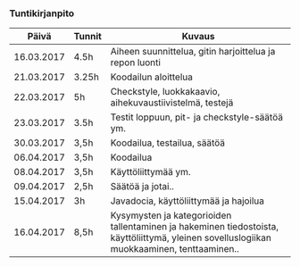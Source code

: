﻿### Tuntikirjanpito
Päivä | Tunnit | Kuvaus
--------------- | ----- | ------
16.03.2017 | 4.5h | Aiheen suunnittelua, gitin harjoittelua ja repon luonti
21.03.2017 | 3.25h | Koodailun aloittelua
22.03.2017 | 5h | Checkstyle, luokkakaavio, aihekuvaustiivistelmä, testejä
23.03.2017 | 3.5h | Testit loppuun, pit- ja checkstyle-säätöä ym.
30.03.2017 | 3,5h | Koodailua, testailua, säätöä
06.04.2017 | 3,5h | Koodailua
08.04.2017 | 3,5h | Käyttöliittymää ym.
09.04.2017 | 2,5h | Säätöä ja jotai..
15.04.2017 | 3h | Javadocia, käyttöliittymää ja hajoilua
16.04.2017 | 8,5h | Kysymysten ja kategorioiden tallentaminen ja hakeminen tiedostoista, käyttöliittymä, yleinen sovelluslogiikan muokkaaminen, tenttaaminen..
